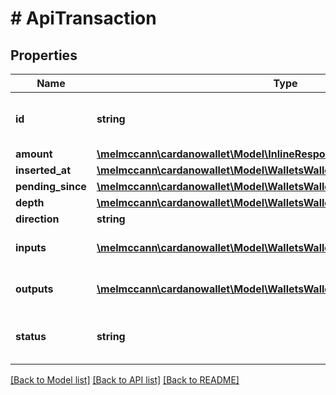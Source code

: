 # # ApiTransaction

## Properties

Name | Type | Description | Notes
------------ | ------------- | ------------- | -------------
**id** | **string** | A unique identifier for this transaction | 
**amount** | [**\melmccann\cardanowallet\Model\InlineResponse2001Total**](InlineResponse2001Total.md) |  | 
**inserted_at** | [**\melmccann\cardanowallet\Model\WalletsWalletIdTransactionsInsertedAt**](WalletsWalletIdTransactionsInsertedAt.md) |  | [optional] 
**pending_since** | [**\melmccann\cardanowallet\Model\WalletsWalletIdTransactionsPendingSince**](WalletsWalletIdTransactionsPendingSince.md) |  | [optional] 
**depth** | [**\melmccann\cardanowallet\Model\WalletsWalletIdTransactionsDepth**](WalletsWalletIdTransactionsDepth.md) |  | [optional] 
**direction** | **string** |  | 
**inputs** | [**\melmccann\cardanowallet\Model\WalletsWalletIdTransactionsInputs[]**](WalletsWalletIdTransactionsInputs.md) | A list of transaction inputs | 
**outputs** | [**\melmccann\cardanowallet\Model\WalletsWalletIdTransactionsOutputs[]**](WalletsWalletIdTransactionsOutputs.md) | A list of target outputs | 
**status** | **string** | Current transaction status.    &#x60;&#x60;&#x60;          *---------*          |         |   -------&gt; PENDING &lt;----------------*          |         |                |          *---------*            (rollback)               |                     |          (in ledger)          *-----------*               |               |           |               *---------------&gt; IN_LEDGER |                               |           |                               *-----------*   &#x60;&#x60;&#x60; | 

[[Back to Model list]](../../README.md#documentation-for-models) [[Back to API list]](../../README.md#documentation-for-api-endpoints) [[Back to README]](../../README.md)


